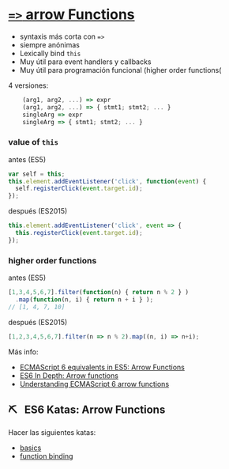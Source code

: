 # [`=>` arrow Functions](https://developer.mozilla.org/en-US/docs/Web/JavaScript/Reference/Functions/Arrow_functions)

- syntaxis más corta con `=>`
- siempre anónimas
- Lexically bind `this`
- Muy útil para event handlers y callbacks
- Muy útil para programación funcional (higher order functions(


4 versiones:

```javascript
    (arg1, arg2, ...) => expr
    (arg1, arg2, ...) => { stmt1; stmt2; ... }
    singleArg => expr
    singleArg => { stmt1; stmt2; ... }
```

### value of `this`

antes (ES5)

```javascript
var self = this;
this.element.addEventListener('click', function(event) {
  self.registerClick(event.target.id);
});
```

después (ES2015)

```javascript
this.element.addEventListener('click', event => {
  this.registerClick(event.target.id);
});
```

### higher order functions

antes (ES5)

```javascript
[1,3,4,5,6,7].filter(function(n) { return n % 2 } )
  .map(function(n, i) { return n + i } );
// [1, 4, 7, 10]
```

después (ES2015)

```javascript
[1,2,3,4,5,6,7].filter(n => n % 2).map((n, i) => n+i);
```

Más info: 
- [ECMAScript 6 equivalents in ES5: Arrow Functions](https://github.com/addyosmani/es6-equivalents-in-es5#arrow-functions)  
- [ES6 In Depth: Arrow functions](https://hacks.mozilla.org/2015/06/es6-in-depth-arrow-functions/)  
- [Understanding ECMAScript 6 arrow functions](https://www.nczonline.net/blog/2013/09/10/understanding-ecmascript-6-arrow-functions/)


##  **⛏ &nbsp; ES6 Katas: Arrow Functions**

Hacer las siguientes katas:
- [basics](http://tddbin.com/#?kata=es6/language/arrow-functions/basics)
- [function binding](http://tddbin.com/#?kata=es6/language/arrow-functions/binding)

